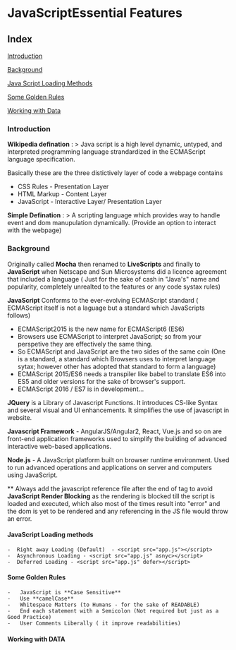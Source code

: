 # JavaScriptEssential Features

## Index

[Introduction](#introduction) 

[Background](#background)

[Java Script Loading Methods](#javascript-loading-methods) 

[Some Golden Rules](#some-golden-rules) 

[Working with Data](#working-with-data) 






### Introduction 

**Wikipedia defination** : > Java script is a high level dynamic, untyped, and interpreted programming language strandardized in the  ECMAScript language specification. 

Basically these are the three distictively layer of code a webpage contains
 - CSS Rules   - Presentation Layer
 - HTML Markup - Content Layer 
 - JavaScript  - Interactive Layer/ Presentation Layer

**Simple Defination** : > A scripting language which provides way to handle event and dom manupulation dynamically. (Provide an option to interact with the webpage)

### Background
Originally called **Mocha** then renamed to **LiveScripts** and finally to **JavaScript** when Netscape and Sun Microsystems did a licence agreement that included a language ( Just for the sake of cash in "Java's" name and popularity, completely unrealted to the features or any code systax rules)

**JavaScript** Conforms to the ever-evolving ECMAScript standard ( ECMAScript itself is not a laguage but a standard which JavaScripts follows)

 - ECMAScript2015 is the new name for ECMAScript6 (ES6)
 - Browsers use ECMAScript to interpret JavaScript; so from your perspetive they are effectively the same thing.
 - So ECMAScript and JavaScript are the two sides of the same coin (One is a standard, a standard which Browsers uses to interpret language sytax; however other has adopted that standard to form a language)
 - ECMAScript 2015/ES6 needs a transpiler like babel to translate ES6 into ES5 and older versions for the sake of browser's support.
 - ECMAScript 2016 / ES7 is in development...

 **JQuery** is a Library of Javascript Functions. It introduces CS-like Syntax and several visual and UI enhancements. It simplifies the use of javascript in website.

 **Javascript Framework** - AngularJS/Angular2, React, Vue.js and so on are front-end application frameworks used to simplify the building of advanced interactive web-based applications.

 **Node.js** - A JavaScript platform built on browser runtime environment. Used to run advanced operations and applications on server and computers using JavaScript.

** Always add the javascript reference file after the end of <body> tag to avoid **JavaScript Render Blocking** as the rendering is blocked till the script is loaded and executed, which also most of the times result into "error" and the dom is yet to be rendered and any referencing in the JS file would throw an error.

#### JavaScript Loading methods 
    -  Right away Loading (Default)  - <script src="app.js"></script>
    -  Asynchronous Loading - <script src="app.js" asnyc></script>
    -  Deferred Loading - <script src="app.js" defer></script>


#### Some Golden Rules

    -   JavaScript is **Case Sensitive**
    -   Use **camelCase**
    -   Whitespace Matters (to Humans - for the sake of READABLE)
    -   End each statement with a Semicolon (Not required but just as a Good Practice)
    -   User Comments Liberally ( it improve readabilities)
    


#### Working with DATA